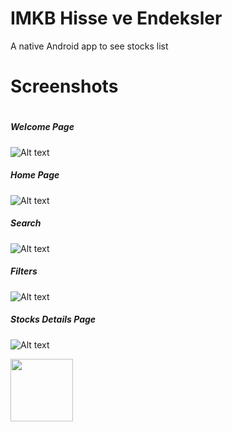 # IMKB Hisse ve Endeksler
A native Android app to see stocks list

# Screenshots
#
##### Welcome Page
![Alt text](./Screenshots/1.png?raw=true "Welcome Screen")
##### Home Page
![Alt text](./Screenshots/2.png?raw=true "Home Screen")
##### Search
![Alt text](./Screenshots/5.png?raw=true "Home Screen")
##### Filters
![Alt text](./Screenshots/3.png?raw=true "Filters Screen")
##### Stocks Details Page
![Alt text](./Screenshots/4.png?raw=true "Stocks Details Screen")

<img src="./Screenshots/4.png?raw=true" width="100" height="100">